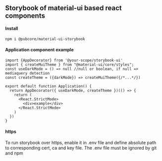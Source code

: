 ## Storybook of material-ui based react components

#### Install

```
npm i @pubcore/material-ui-storybook
```

#### Application component example

```
import {AppDecorator} from '@your-scope/storybook-ui'
import { createMuiTheme } from "@material-ui/core/styles";
const useDarkMode = () => null //null or boolean, if null => mediaquery detection
const createTheme = ({darkMode}) => createMuiTheme({/*...*/})

export default function Application() {
  return AppDecorator({ useDarkMode, createTheme })(() => {
    return (
      <React.StrictMode>
        <div>example</div>
      </React.StrictMode>
    )
  })
}
```

#### https

To run storybook over https, enable it in .env file and define absolute path to
corresponding cert, ca and key file. The .env file must be ignored by git and npm
